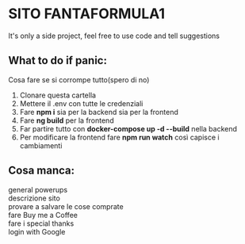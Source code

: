 # SITO FANTAFORMULA1
It's only a side project, feel free to use code and tell suggestions


## What to do if panic:
Cosa fare se si corrompe tutto(spero di no)
<ol>
<li>Clonare questa cartella</li>
<li>Mettere il .env con tutte le credenziali</li>
<li>Fare <b>npm i</b> sia per la backend sia per la frontend</li>
<li>Fare <b>ng build</b> per la frontend</li>
<li>Far partire tutto con <b>docker-compose up -d --build</b> nella backend</li>
<li>Per modificare la frontend fare <b>npm run watch</b> così capisce i cambiamenti</li>
</ol>

## Cosa manca:
general powerups</br>
descrizione sito</br>
provare a salvare le cose comprate</br>
fare Buy me a Coffee</br>
fare i special thanks</br>
login with Google</br>